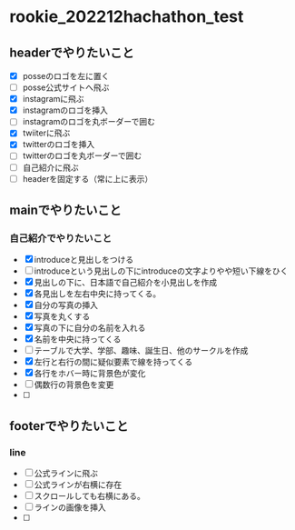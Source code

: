 # rookie_202212hachathon_test

## headerでやりたいこと

- [x] posseのロゴを左に置く
- [ ] posse公式サイトへ飛ぶ
- [x] instagramに飛ぶ
- [x] instagramのロゴを挿入
- [ ] instagramのロゴを丸ボーダーで囲む
- [x] twiiterに飛ぶ
- [x] twitterのロゴを挿入
- [ ] twitterのロゴを丸ボーダーで囲む
- [ ] 自己紹介に飛ぶ
- [ ] headerを固定する（常に上に表示）

## mainでやりたいこと
### 自己紹介でやりたいこと
- [x] introduceと見出しをつける
- [ ] introduceという見出しの下にintroduceの文字よりやや短い下線をひく
- [x] 見出しの下に、日本語で自己紹介を小見出しを作成
- [x] 各見出しを左右中央に持ってくる。
- [x] 自分の写真の挿入
- [x] 写真を丸くする
- [x] 写真の下に自分の名前を入れる
- [x] 名前を中央に持ってくる
- [ ] テーブルで大学、学部、趣味、誕生日、他のサークルを作成
- [x] 左行と右行の間に疑似要素で線を持ってくる
- [x] 各行をホバー時に背景色が変化
- [ ] 偶数行の背景色を変更
- [ ]

## footerでやりたいこと
### line
- [ ] 公式ラインに飛ぶ
- [ ] 公式ラインが右横に存在
- [ ] スクロールしても右横にある。
- [ ] ラインの画像を挿入
- [ ]